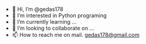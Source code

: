 - 👋 Hi, I’m @gedas178
- 👀 I’m interested in Python programing
- 🌱 I’m currently learning ...
- 💞️ I’m looking to collaborate on ...
- 📫 How to reach me on mail. gedas178@gmail.com

<!---
gedas178/gedas178 is a ✨ special ✨ repository because its `README.md` (this file) appears on your GitHub profile.
You can click the Preview link to take a look at your changes.
--->
